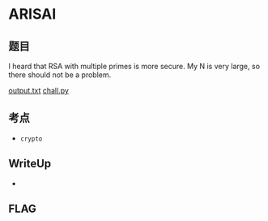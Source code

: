 # ARISAI

## 题目

I heard that RSA with multiple primes is more secure. My N is very large, so there should not be a problem.

[output.txt](./files/output.txt)
[chall.py](./files/chall.py)


## 考点

- `crypto`


## WriteUp

- 

## FLAG

```plain

```
